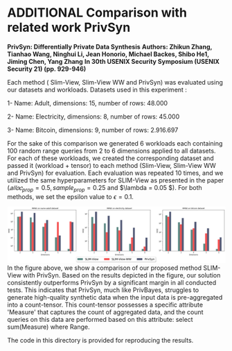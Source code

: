 # ADDITIONAL Comparison with related work PrivSyn

**PrivSyn: Differentially Private Data Synthesis**
**Authors: Zhikun Zhang, Tianhao Wang, Ninghui Li, Jean Honorio, Michael Backes, Shibo He1, Jiming Chen, Yang Zhang**
**In 30th USENIX Security Symposium (USENIX Security 21) (pp. 929-946)**


Each method ( Slim-View, Slim-View WW and PrivSyn) was evaluated using our datasets and workloads.
Datasets used in this experiment : 

  1- Name: Adult, dimensions: 15, number of rows: 48.000
  
  2- Name: Electricity, dimensions: 8, number of rows: 45.000
  
  3- Name: Bitcoin, dimensions: 9, number of rows: 2.916.697
  
For the sake of this comparison we generated 6 workloads each containing 100 random range queries from 2 to 6 dimensions applied to all datasets.
For each of these workloads, we created the corresponding dataset and passed it (workload + tensor) to each method (Slim-View, Slim-View WW and PrivSyn)  for evaluation. Each evaluation was repeated 10 times, and we utilized the same hyperparameters for SLIM-View as presented in the paper ($𝑎𝑙𝑙𝑜𝑐_{prop} = 0.5,sample_{prop} = 0.25$ and $\lambda = 0.05 $). For both methods, we set the epsilon value to $\epsilon = 0.1$.

![alt text](https://github.com/Slim-View/SLIM-View/blob/main/codaspy-Experiments-PrivSyn.png?raw=true)
In the figure above, we show a comparison of our proposed method SLIM-View with PrivSyn.
Based on the results depicted in the figure, our solution consistently outperforms PrivSyn by a significant margin in all conducted tests. This indicates that PrivSyn, much like PrivBayes, struggles to generate high-quality synthetic data when the input data is pre-aggregated into a count-tensor. This count-tensor possesses a specific attribute 'Measure' that captures the count of aggregated data, and the count queries on this data are performed based on this attribute: select sum(Measure) where Range.

The code in this directory is provided for reproducing the results.

